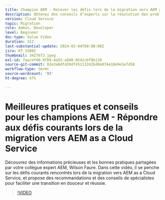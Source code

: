 ```yaml
---
title: Champion AEM - Relever les défis lors de la migration vers AEM as a Cloud Service
description: Obtenez des conseils d’experts sur la résolution des problèmes courants lors de la migration vers AEM as a Cloud Service à partir du champion AEM, Wilson Faure.
version: Cloud Service
topic: Migration
role: Admin, Developer
level: Beginner
doc-type: Value Video
duration: 312
last-substantial-update: 2024-03-04T00:00:00Z
jira: KT-15082
thumbnail: 3427673.jpeg
exl-id: 7aacef40-9f89-4a55-a840-8542cbf9b110
source-git-commit: 02e3a6dfa59df45113242bd8e874e18e9e1efd58
workflow-type: tm+mt
source-wordcount: '93'
ht-degree: 47%

---
```


# Meilleures pratiques et conseils pour les champions AEM - Répondre aux défis courants lors de la migration vers AEM as a Cloud Service

Découvrez des informations précieuses et les bonnes pratiques partagées par votre collègue expert AEM, Wilson Faure. Dans cette vidéo, il se penche sur les défis courants rencontrés lors de la migration vers AEM as a Cloud Service, et propose des recommandations et des conseils de spécialistes pour faciliter une transition en douceur et réussie.

>[!VIDEO](https://video.tv.adobe.com/v/3427673/?learn=on)
